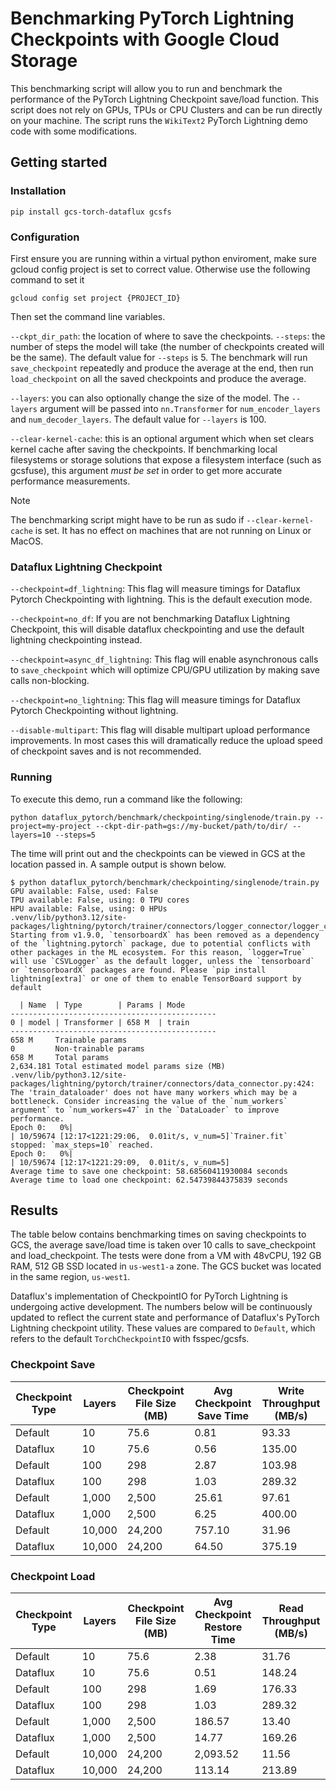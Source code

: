 # Benchmarking PyTorch Lightning Checkpoints with Google Cloud Storage

This benchmarking script will allow you to run and benchmark the performance of the PyTorch Lightning Checkpoint save/load function. This script does not rely on GPUs, TPUs or CPU Clusters and can be run directly on your machine. The script runs the `WikiText2` PyTorch Lightning demo code with some modifications.

## Getting started

### Installation

```shell
pip install gcs-torch-dataflux gcsfs
```

### Configuration

First ensure you are running within a virtual python enviroment, make sure gcloud config project is set to correct value. Otherwise use the following command to set it 

```shell
gcloud config set project {PROJECT_ID}
```

Then set the command line variables.

`--ckpt_dir_path`: the location of where to save the checkpoints. 
`--steps`: the number of steps the model will take (the number of checkpoints created will be the same). The default value for `--steps` is 5. The benchmark will run `save_checkpoint` repeatedly and produce the average at the end, then run `load_checkpoint` on all the saved checkpoints and produce the average.

`--layers`: you can also optionally change the size of the model. The `--layers` argument will be passed into `nn.Transformer` for `num_encoder_layers` and `num_decoder_layers`. The default value for `--layers` is 100.

`--clear-kernel-cache`: this is an optional argument which when set clears kernel cache after saving the checkpoints. If benchmarking local filesystems or storage solutions that expose a filesystem interface (such as gcsfuse), this argument _must be set_ in order to get more accurate performance measurements. 

> [!NOTE]  
> The benchmarking script might have to be run as sudo if `--clear-kernel-cache` is set. It has no effect on machines that are not running on Linux or MacOS. 

### Dataflux Lightning Checkpoint

`--checkpoint=df_lightning`: This flag will measure timings for Dataflux Pytorch Checkpointing with lightning. This is the default execution mode.

`--checkpoint=no_df`: If you are not benchmarking Dataflux Lightning Checkpoint, this will disable dataflux checkpointing and use the default lightning checkpointing instead. 

`--checkpoint=async_df_lightning`: This flag will enable asynchronous calls to `save_checkpoint` which will optimize CPU/GPU utilization by making save calls non-blocking. 

`--checkpoint=no_lightning`: This flag will measure timings for Dataflux Pytorch Checkpointing without lightning.

`--disable-multipart`: This flag will disable multipart upload performance improvements. In most cases this will dramatically reduce the upload speed of checkpoint saves and is not recommended.

### Running

To execute this demo, run a command like the following:

```shell
python dataflux_pytorch/benchmark/checkpointing/singlenode/train.py --project=my-project --ckpt-dir-path=gs://my-bucket/path/to/dir/ --layers=10 --steps=5
```

The time will print out and the checkpoints can be viewed in GCS at the location passed in. A sample output is shown below.

```shell
$ python dataflux_pytorch/benchmark/checkpointing/singlenode/train.py
GPU available: False, used: False
TPU available: False, using: 0 TPU cores
HPU available: False, using: 0 HPUs
.venv/lib/python3.12/site-packages/lightning/pytorch/trainer/connectors/logger_connector/logger_connector.py:75: Starting from v1.9.0, `tensorboardX` has been removed as a dependency of the `lightning.pytorch` package, due to potential conflicts with other packages in the ML ecosystem. For this reason, `logger=True` will use `CSVLogger` as the default logger, unless the `tensorboard` or `tensorboardX` packages are found. Please `pip install lightning[extra]` or one of them to enable TensorBoard support by default

  | Name  | Type        | Params | Mode
----------------------------------------------
0 | model | Transformer | 658 M  | train
----------------------------------------------
658 M     Trainable params
0         Non-trainable params
658 M     Total params
2,634.181 Total estimated model params size (MB)
.venv/lib/python3.12/site-packages/lightning/pytorch/trainer/connectors/data_connector.py:424: The 'train_dataloader' does not have many workers which may be a bottleneck. Consider increasing the value of the `num_workers` argument` to `num_workers=47` in the `DataLoader` to improve performance.
Epoch 0:   0%|                                                                                                            | 10/59674 [12:17<1221:29:06,  0.01it/s, v_num=5]`Trainer.fit` stopped: `max_steps=10` reached.
Epoch 0:   0%|                                                                                                            | 10/59674 [12:17<1221:29:09,  0.01it/s, v_num=5]
Average time to save one checkpoint: 58.68560411930084 seconds
Average time to load one checkpoint: 62.54739844375839 seconds
```

## Results

The table below contains benchmarking times on saving checkpoints to GCS, the average save/load time is taken over 10 calls to save_checkpoint and load_checkpoint. The tests were done from a VM with 48vCPU, 192 GB RAM, 512 GB SSD located in `us-west1-a` zone. The GCS bucket was located in the same region, `us-west1`.


Dataflux's implementation of CheckpointIO for PyTorch Lightning is undergoing active development. The numbers below will be continuously updated to reflect the current state and performance of Dataflux's PyTorch Lightning checkpoint utility. These values are compared to `Default`, which refers to the default `TorchCheckpointIO` with fsspec/gcsfs.

### Checkpoint Save

| Checkpoint Type | Layers | Checkpoint File Size (MB) | Avg Checkpoint Save Time | Write Throughput (MB/s) |
| --- | --- | --- | --- | --- |
| Default   | 10      | 75.6    | 0.81    | 93.33   |
| Dataflux  | 10      | 75.6    | 0.56    | 135.00  |
| Default   | 100     | 298     | 2.87    | 103.98  |
| Dataflux  | 100     | 298     | 1.03    | 289.32  |
| Default   | 1,000   | 2,500   | 25.61   | 97.61   |
| Dataflux  | 1,000   | 2,500   | 6.25    | 400.00  |
| Default   | 10,000  | 24,200  | 757.10  | 31.96   |
| Dataflux  | 10,000  | 24,200  | 64.50   | 375.19  |


### Checkpoint Load

| Checkpoint Type | Layers | Checkpoint File Size (MB) | Avg Checkpoint Restore Time | Read Throughput (MB/s) |
| --- | --- | --- | --- | --- |
| Default   | 10      | 75.6    | 2.38      | 31.76   |
| Dataflux  | 10      | 75.6    | 0.51      | 148.24  |
| Default   | 100     | 298     | 1.69      | 176.33  |
| Dataflux  | 100     | 298     | 1.03      | 289.32  |
| Default   | 1,000   | 2,500   | 186.57    | 13.40   |
| Dataflux  | 1,000   | 2,500   | 14.77     | 169.26  |
| Default   | 10,000  | 24,200  | 2,093.52  | 11.56   |
| Dataflux  | 10,000  | 24,200  | 113.14    | 213.89  |
